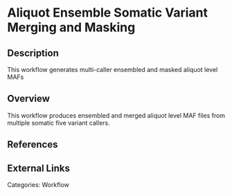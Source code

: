 # Aliquot Ensemble Somatic Variant Merging and Masking #

## Description ##
This workflow generates multi-caller ensembled and masked aliquot level MAFs 

## Overview ##
This workflow produces ensembled and merged aliquot level MAF files from multiple somatic five variant callers.

## References ##

## External Links ##

Categories: Workflow
